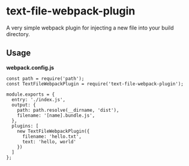 # text-file-webpack-plugin

A very simple webpack plugin for injecting a new file into your build directory. 

## Usage

**webpack.config.js**

    const path = require('path');
    const TextFileWebpackPlugin = require('text-file-webpack-plugin');

    module.exports = {
      entry: './index.js',
      output: {
        path: path.resolve(__dirname, 'dist'),
        filename: '[name].bundle.js',
      },
      plugins: [
        new TextFileWebpackPlugin({
          filename: 'hello.txt',
          text: 'hello, world'
        })
      ]
    };
